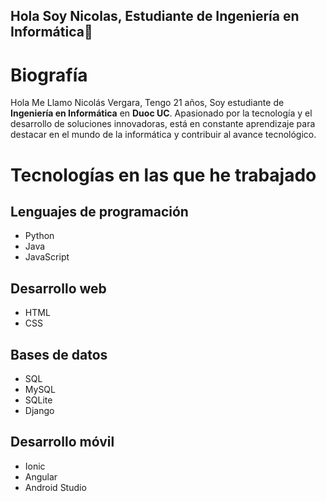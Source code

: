 ## Hola Soy Nicolas, Estudiante de Ingeniería en Informática👋

<!DOCTYPE html>
<html lang="en">
<head>
    <meta charset="UTF-8">
    <meta name="viewport" content="width=device-width, initial-scale=1.0">
        
</head>
<body>
    <div class="container">
        <h1>Biografía</h1>
    <p>Hola Me Llamo Nicolás Vergara, Tengo 21 años, Soy estudiante de <strong>Ingeniería en Informática</strong> en <strong>Duoc UC</strong>. Apasionado por la tecnología y el desarrollo de soluciones innovadoras, está en constante aprendizaje para destacar en el mundo de la informática y contribuir al avance tecnológico.</p>    
        <h1>Tecnologías en las que he trabajado</h1>
        <h2>Lenguajes de programación</h2>
        <ul>
            <li>Python</li>
            <li>Java</li>
            <li>JavaScript</li>
        </ul>
        <h2>Desarrollo web</h2>
        <ul>
            <li>HTML</li>
            <li>CSS</li>
        </ul>
        <h2>Bases de datos</h2>
        <ul>
            <li>SQL</li>
            <li>MySQL</li>
            <li>SQLite</li>
            <li>Django</li>
        </ul>
        <h2>Desarrollo móvil</h2>
        <ul>
             <li>Ionic</li>
            <li>Angular</li>
            <li>Android Studio</li>
        </ul>
    </div>
</body>
</html>
